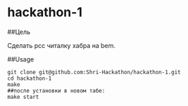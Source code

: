hackathon-1
===========

##Цель

Сделать рсс читалку хабра на bem.

##Usage

    git clone git@github.com:Shri-Hackathon/hackathon-1.git
    cd hackathon-1
    make
    ##после установки в новом табе:
    make start
